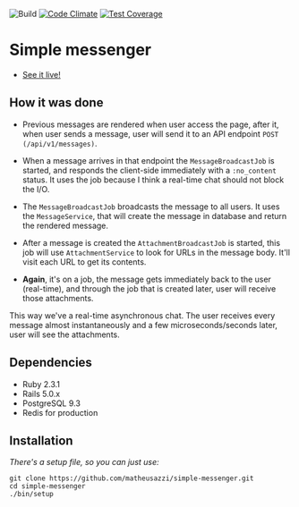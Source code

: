 ![Build](https://travis-ci.org/matheusazzi/simple-messenger.svg?branch=master)
[![Code Climate](https://codeclimate.com/github/matheusazzi/simple-messenger/badges/gpa.svg)](https://codeclimate.com/github/matheusazzi/simple-messenger)
[![Test Coverage](https://codeclimate.com/github/matheusazzi/simple-messenger/badges/coverage.svg)](https://codeclimate.com/github/matheusazzi/simple-messenger/coverage)

# Simple messenger

- [See it live!](https://simple-messenger-rails.herokuapp.com/)

## How it was done

- Previous messages are rendered when user access the page, after it, when user sends a message, user will send it to an API endpoint `POST (/api/v1/messages)`.

- When a message arrives in that endpoint the `MessageBroadcastJob` is started, and responds the client-side immediately with a `:no_content` status. It uses the job because I think a real-time chat should not block the I/O.

- The `MessageBroadcastJob` broadcasts the message to all users. It uses the `MessageService`, that will create the message in database and return the rendered message.

- After a message is created the `AttachmentBroadcastJob` is started, this job will use `AttachmentService` to look for URLs in the message body. It'll visit each URL to get its contents.

- **Again**, it's on a job, the message gets immediately back to the user (real-time), and through the job that is created later, user will receive those attachments.

This way we've a real-time asynchronous chat. The user receives every message almost instantaneously and a few microseconds/seconds later, user will see the attachments.

## Dependencies

 * Ruby 2.3.1
 * Rails 5.0.x
 * PostgreSQL 9.3
 * Redis for production

## Installation

*There's a setup file, so you can just use:*

```
git clone https://github.com/matheusazzi/simple-messenger.git
cd simple-messenger
./bin/setup
```
